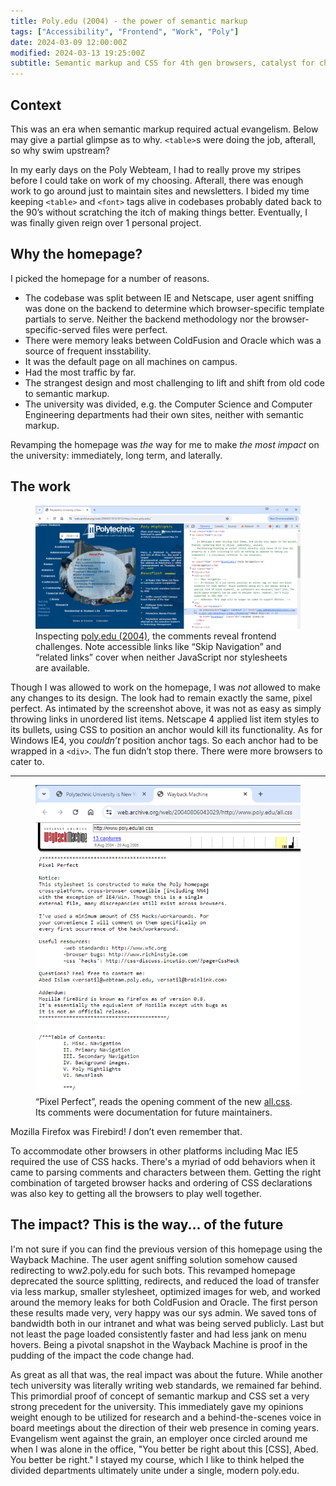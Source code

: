 ```yaml
---
title: Poly.edu (2004) - the power of semantic markup
tags: ["Accessibility", "Frontend", "Work", "Poly"]
date: 2024-03-09 12:00:00Z
modified: 2024-03-13 19:25:00Z
subtitle: Semantic markup and CSS for 4th gen browsers, catalyst for change.
---
```


## Context

This was an era when semantic markup required actual evangelism. Below may give a partial glimpse as to why. `<table>`s were doing the job, afterall, so why swim upstream?

In my early days on the Poly Webteam, I had to really prove my stripes before I could take on work of my choosing. Afterall, there was enough work to go around just to maintain sites and newsletters. I bided my time keeping `<table>` and `<font>` tags alive in codebases probably dated back to the 90&rsquo;s without scratching the itch of making things better. Eventually, I was finally given reign over 1 personal project.

## Why the homepage?

I picked the homepage for a number of reasons.

- The codebase was split between IE and Netscape, user agent sniffing was done on the backend to determine which browser-specific template partials to serve. Neither the backend methodology nor the browser-specific-served files were perfect.
- There were memory leaks between ColdFusion and Oracle which was a source of frequent insstability.
- It was the default page on all machines on campus.
- Had the most traffic by far.
- The strangest design and most challenging to lift and shift from old code to semantic markup.
- The university was divided, e.g. the Computer Science and Computer Engineering departments had their own sites, neither with semantic markup.

Revamping the homepage was _the_ way for me to make _the most impact_ on the university: immediately, long term, and laterally.

## The work

<figure class="figure figure--img figure--img--body grid__figure grid__body-left-to-right-more">
  <a href="/blog-images/poly.edu-semantic-markup-cropped-optimized.png"><img
    src="/blog-images/poly.edu-semantic-markup-cropped-optimized.png"
    alt="Screenshot of inspecting poly.edu May 2004's menu"
    class="figure__img figure--img--body__img"
  /></a>
  <figcaption>Inspecting <a href="https://web.archive.org/web/20040519161813/http://www.poly.edu/">poly.edu (2004)</a>, the comments reveal frontend challenges. Note accessible links like &ldquo;Skip Navigation&rdquo; and &ldquo;related links&rdquo; cover when neither JavaScript nor stylesheets are available.</figcaption>
</figure>

Though I was allowed to work on the homepage, I was _not_ allowed to make any changes to its design. The look had to remain exactly the same, pixel perfect. As intimated by the screenshot above, it was not as easy as simply throwing links in unordered list items. Netscape 4 applied list item styles to its bullets, using CSS to position an anchor would kill its functionality. As for Windows IE4, you _couldn&rsquo;t_ position anchor tags. So each anchor had to be wrapped in a `<div>`. The fun didn&rsquo;t stop there. There were more browsers to cater to.

<hr class="grid__row-reset" />

<figure class="figure figure--img figure--img--body grid__figure">
  <a href="/blog-images/poly.edu-all.css-cropped-optimized.png"><img
    src="/blog-images/poly.edu-all.css-cropped-optimized.png"
    alt="Screenshot of poly.edu's new all.css, shows helpful comments for future maintainers"
    class="figure__img figure--img--body__img"
  /></a>
  <figcaption>&ldquo;Pixel Perfect&rdquo;, reads the opening comment of the new <a href="https://web.archive.org/web/20040806043029/http://www.poly.edu/all.css">all.css</a>. Its comments were documentation for future maintainers.</figcaption>
</figure>

<aside class="tangent">Mozilla Firefox was Firebird! <em>I</em> don&rsquo;t even remember that.</aside>

To accommodate other browsers in other platforms including Mac IE5 required the use of CSS hacks. There's a myriad of odd behaviors when it came to parsing comments and characters between them. Getting the right combination of targeted browser hacks and ordering of CSS declarations was also key to getting all the browsers to play well together.

## The impact? This is the way... of the future

<!-- TODO: revise -->

I'm not sure if you can find the previous version of this homepage using the Wayback Machine. The user agent sniffing solution somehow caused redirecting to ww*2*.poly.edu for such bots. This revamped homepage deprecated the source splitting, redirects, and reduced the load of transfer via less markup, smaller stylesheet, optimized images for web, and worked around the memory leaks for both ColdFusion and Oracle. The first person these results made very, very happy was our sys admin. We saved tons of bandwidth both in our intranet and what was being served publicly. Last but not least the page loaded consistently faster and had less jank on menu hovers. Being a pivotal snapshot in the Wayback Machine is proof in the pudding of the impact the code change had.

As great as all that was, the real impact was about the future. While another tech university was literally writing web standards, we remained far behind. This primordial proof of concept of semantic markup and CSS set a very strong precedent for the university. This immediately gave my opinions weight enough to be utilized for research and a behind-the-scenes voice in board meetings about the direction of their web presence in coming years. Evangelism went against the grain, an employer once circled around me when I was alone in the office, "You better be right about this [CSS], Abed. You better be right." I stayed my course, which I like to think helped the divided departments ultimately unite under a single, modern <a>poly.edu</a>.
